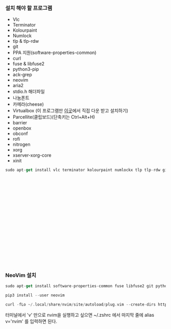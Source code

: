 ### 설치 해야 할 프로그램
* Vlc
* Terminator
* Kolourpaint
* Numlock
* tlp & tlp-rdw
* git
* PPA 지원(software-properties-common)
* curl
* fuse & libfuse2
* python3-pip
* ack-grep
* neovim
* aria2
* stdio.h 해더파일
* 나눔폰트
* 카메라(cheese)
* Virtualbox (이 프로그램만 [이곳](https://www.virtualbox.org/wiki/Linux_Downloads)에서 직접 다운 받고 설치하기)
* Parcellite(클립보드)(단축키는 Ctrl+Alt+H)
* barrier
* openbox
* obconf
* rofi
* nitrogen
* xorg
* xserver-xorg-core
* xinit

```swift
sudo apt-get install vlc terminator kolourpaint numlockx tlp tlp-rdw git software-properties-common curl fuse libfuse2 git python3-pip ack-grep neovim aria2 libc6-dev fonts-nanum cheese parcellite barrier openbox obconf rofi nitrogen xorg xserver-xorg-core xinit -y
```



<br>
<br>
<br>
<br>
<br>
<br>
<br>
<br>
<br>
<br>
<br>
<br>
<br>
<br>
<br>
<br>

### NeoVim 설치
```swift
sudo apt-get install software-properties-common fuse libfuse2 git python3-pip ack-grep -y && sudo apt-get update && sudo apt-get install neovim
```
```swift
pip3 install --user neovim
```
```swift
curl -fLo ~/.local/share/nvim/site/autoload/plug.vim --create-dirs https://raw.githubusercontent.com/junegunn/vim-plug/master/plug.vim
```
터미널에서 'v' 만으로 nvim을 실행하고 싶으면 ~/.zshrc 에서 마지막 줄에 alias v='nvim' 를 입력하면 된다.

